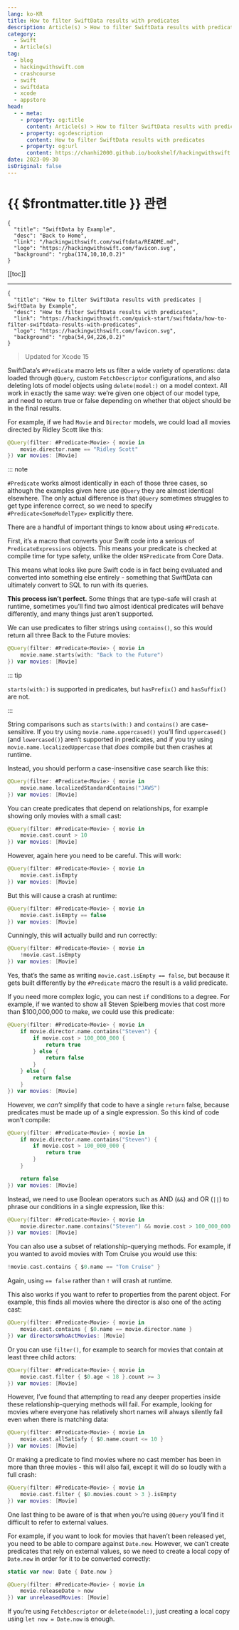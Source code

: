 ```yaml
---
lang: ko-KR
title: How to filter SwiftData results with predicates
description: Article(s) > How to filter SwiftData results with predicates
category:
  - Swift
  - Article(s)
tag: 
  - blog
  - hackingwithswift.com
  - crashcourse
  - swift
  - swiftdata
  - xcode
  - appstore
head:
  - - meta:
    - property: og:title
      content: Article(s) > How to filter SwiftData results with predicates
    - property: og:description
      content: How to filter SwiftData results with predicates
    - property: og:url
      content: https://chanhi2000.github.io/bookshelf/hackingwithswift.com/swiftdata/how-to-filter-swiftdata-results-with-predicates.html
date: 2023-09-30
isOriginal: false
---
```


# {{ $frontmatter.title }} 관련

```component VPCard
{
  "title": "SwiftData by Example",
  "desc": "Back to Home",
  "link": "/hackingwithswift.com/swiftdata/README.md",
  "logo": "https://hackingwithswift.com/favicon.svg",
  "background": "rgba(174,10,10,0.2)"
}
```

[[toc]]

---

```component VPCard
{
  "title": "How to filter SwiftData results with predicates | SwiftData by Example",
  "desc": "How to filter SwiftData results with predicates",
  "link": "https://hackingwithswift.com/quick-start/swiftdata/how-to-filter-swiftdata-results-with-predicates", 
  "logo": "https://hackingwithswift.com/favicon.svg",
  "background": "rgba(54,94,226,0.2)"
}
```

> Updated for Xcode 15

SwiftData’s `#Predicate` macro lets us filter a wide variety of operations: data loaded through `@Query`, custom `FetchDescriptor` configurations, and also deleting lots of model objects using `delete(model:)` on a model context. All work in exactly the same way: we’re given one object of our model type, and need to return true or false depending on whether that object should be in the final results.

For example, if we had `Movie` and `Director` models, we could load all movies directed by Ridley Scott like this:

```swift
@Query(filter: #Predicate<Movie> { movie in
    movie.director.name == "Ridley Scott"
}) var movies: [Movie]
```

::: note

`#Predicate` works almost identically in each of those three cases, so although the examples given here use `@Query` they are almost identical elsewhere. The only actual difference is that `@Query` sometimes struggles to get type inference correct, so we need to specify `#Predicate<SomeModelType>` explicitly there.

There are a handful of important things to know about using `#Predicate`.

First, it’s a macro that converts your Swift code into a serious of `PredicateExpressions` objects. This means your predicate is checked at compile time for type safety, unlike the older `NSPredicate` from Core Data.

This means what looks like pure Swift code is in fact being evaluated and converted into something else entirely - something that SwiftData can ultimately convert to SQL to run with its queries.

**This process isn’t perfect.** Some things that are type-safe will crash at runtime, sometimes you’ll find two almost identical predicates will behave differently, and many things just aren’t supported.

We can use predicates to filter strings using `contains()`, so this would return all three Back to the Future movies:

```swift
@Query(filter: #Predicate<Movie> { movie in
    movie.name.starts(with: "Back to the Future")
}) var movies: [Movie]
```

::: tip

`starts(with:)` is supported in predicates, but `hasPrefix()` and `hasSuffix()` are not.

:::

String comparisons such as `starts(with:)` and `contains()` are case-sensitive. If you try using `movie.name.uppercased()` you’ll find `uppercased()` (and `lowercased()`) aren’t supported in predicates, and if you try using `movie.name.localizedUppercase` that *does* compile but then crashes at runtime. 

Instead, you should perform a case-insensitive case search like this:

```swift
@Query(filter: #Predicate<Movie> { movie in
    movie.name.localizedStandardContains("JAWS")
}) var movies: [Movie]
```

You can create predicates that depend on relationships, for example showing only movies with a small cast: 

```swift
@Query(filter: #Predicate<Movie> { movie in
    movie.cast.count > 10
}) var movies: [Movie]
```

However, again here you need to be careful. This will work:

```swift
@Query(filter: #Predicate<Movie> { movie in
    movie.cast.isEmpty
}) var movies: [Movie]
```

But this will cause a crash at runtime:

```swift
@Query(filter: #Predicate<Movie> { movie in
    movie.cast.isEmpty == false
}) var movies: [Movie]
```

Cunningly, this will actually build and run correctly:

```swift
@Query(filter: #Predicate<Movie> { movie in
    !movie.cast.isEmpty
}) var movies: [Movie]
```

Yes, that’s the same as writing `movie.cast.isEmpty == false`, but because it gets built differently by the `#Predicate` macro the result is a valid predicate.

If you need more complex logic, you can nest `if` conditions to a degree. For example, if we wanted to show all Steven Spielberg movies that cost more than $100,000,000 to make, we could use this predicate:

```swift
@Query(filter: #Predicate<Movie> { movie in
    if movie.director.name.contains("Steven") {
        if movie.cost > 100_000_000 {
            return true
        } else {
            return false
        }
    } else {
        return false
    }
}) var movies: [Movie]
```

However, we *can’t* simplify that code to have a single `return` false, because predicates must be made up of a single expression. So this kind of code won’t compile:

```swift
@Query(filter: #Predicate<Movie> { movie in
    if movie.director.name.contains("Steven") {
        if movie.cost > 100_000_000 {
            return true
        }
    }

    return false
}) var movies: [Movie]
```

Instead, we need to use Boolean operators such as AND (`&&`) and OR (`||`) to phrase our conditions in a single expression, like this:

```swift
@Query(filter: #Predicate<Movie> { movie in
    movie.director.name.contains("Steven") && movie.cost > 100_000_000
}) var movies: [Movie]
```

You can also use a subset of relationship-querying methods. For example, if you wanted to avoid movies with Tom Cruise you would use this:

```swift
!movie.cast.contains { $0.name == "Tom Cruise" }
```

Again, using `== false` rather than `!` will crash at runtime.

This also works if you want to refer to properties from the parent object. For example, this finds all movies where the director is also one of the acting cast:

```swift
@Query(filter: #Predicate<Movie> { movie in
    movie.cast.contains { $0.name == movie.director.name }
}) var directorsWhoActMovies: [Movie]
```

Or you can use `filter()`, for example to search for movies that contain at least three child actors:

```swift
@Query(filter: #Predicate<Movie> { movie in
    movie.cast.filter { $0.age < 18 }.count >= 3
}) var movies: [Movie]
```

However, I’ve found that attempting to read any deeper properties inside these relationship-querying methods will fail. For example, looking for movies where everyone has relatively short names will always silently fail even when there is matching data:

```swift
@Query(filter: #Predicate<Movie> { movie in
    movie.cast.allSatisfy { $0.name.count <= 10 }
}) var movies: [Movie]
```

Or making a predicate to find movies where no cast member has been in more than three movies - this will also fail, except it will do so loudly with a full crash:

```swift
@Query(filter: #Predicate<Movie> { movie in
    movie.cast.filter { $0.movies.count > 3 }.isEmpty
}) var movies: [Movie]
```

One last thing to be aware of is that when you’re using `@Query` you’ll find it difficult to refer to external values.

For example, if you want to look for movies that haven’t been released yet, you need to be able to compare against `Date.now`. However, we can’t create predicates that rely on external values, so we need to create a local copy of `Date.now` in order for it to be converted correctly:

```swift
static var now: Date { Date.now }

@Query(filter: #Predicate<Movie> { movie in
    movie.releaseDate > now
}) var unreleasedMovies: [Movie]
```

If you’re using `FetchDescriptor` or `delete(model:)`, just creating a local copy using `let now = Date.now` is enough.

